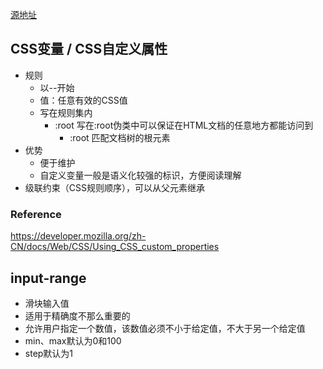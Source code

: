 [源地址](https://codepen.io/gayane-gasparyan/pen/WqMeQp)
## CSS变量 / CSS自定义属性
- 规则
  - 以--开始
  - 值：任意有效的CSS值
  - 写在规则集内
    - :root 写在:root伪类中可以保证在HTML文档的任意地方都能访问到
      - :root 匹配文档树的根元素
- 优势
  - 便于维护
  - 自定义变量一般是语义化较强的标识，方便阅读理解
- 级联约束（CSS规则顺序），可以从父元素继承
### Reference
https://developer.mozilla.org/zh-CN/docs/Web/CSS/Using_CSS_custom_properties

## input-range
- 滑块输入值
- 适用于精确度不那么重要的
- 允许用户指定一个数值，该数值必须不小于给定值，不大于另一个给定值
- min、max默认为0和100
- step默认为1